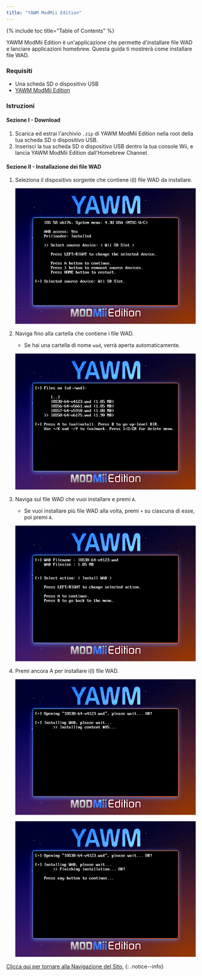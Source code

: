 ```yaml
---
title: "YAWM ModMii Edition"
---
```


{% include toc title="Table of Contents" %}

YAWM ModMii Edition è un'applicazione che permette d'installare file WAD e lanciare applicazioni homebrew. Questa guida ti mostrerà come installare file WAD.

### Requisiti
* Una scheda SD o dispositivo USB
* [YAWM ModMii Edition](https://oscwii.org/library/app/yawmme)

### Istruzioni

#### Sezione I - Download

1. Scarica ed estrai l'archivio `.zip` di YAWM ModMii Edition nella root della tua scheda SD o dispositivo USB.
1. Inserisci la tua scheda SD o dispositivo USB dentro la tua console Wii, e lancia YAWM ModMii Edition dall'Homebrew Channel.

#### Sezione II - Installazione dei file WAD

1. Seleziona il dispositivo sorgente che contiene i(l) file WAD da installare.

    ![](/images/homebrew/yawmME/source_device.png)

1. Naviga fino alla cartella che contiene i file WAD.
    + Se hai una cartella di nome `wad`, verrà aperta automaticamente.

    ![](/images/homebrew/yawmME/file_selection.png)

1. Naviga sul file WAD che vuoi installare e premi `A`.
    + Se vuoi installare più file WAD alla volta, premi `+` su ciascuna di esse, poi premi `A`.

    ![](/images/homebrew/yawmME/install_wad.png)

1. Premi ancora A per installare i(l) file WAD.

    ![](/images/homebrew/yawmME/installing_wad.png)

    ![](/images/homebrew/yawmME/installing_wad_ok.png)

[Clicca qui per tornare alla Navigazione del Sito.](navigazione-sito)
{: .notice--info}
